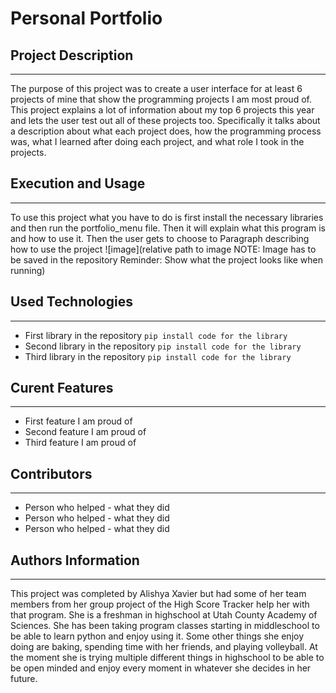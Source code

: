 # Personal Portfolio

## Project Description
---
The purpose of this project was to create a user interface for at least 6 projects of mine that show the programming projects I am most proud of. This project explains a lot of information about my top 6 projects this year and lets the user test out all of these projects too. Specifically it talks about a description about what each project does, how the programming process was, what I learned after doing each project, and what role I took in the projects.

## Execution and Usage
---
To use this project what you have to do is first install the necessary libraries and then run the portfolio_menu file. Then it will explain what this program is and how to use it. Then the user gets to choose to 
Paragraph describing how to use the project
![image](relative path to image NOTE: Image has to be saved in the repository Reminder: Show what the project looks like when running)  

## Used Technologies
---
+ First library in the repository
`pip install code for the library`
+ Second library in the repository
`pip install code for the library`
+ Third library in the repository
`pip install code for the library`  

## Curent Features
---
+ First feature I am proud of
+ Second feature I am proud of 
+ Third feature I am proud of


## Contributors
---
+ Person who helped - what they did 
+ Person who helped - what they did 
+ Person who helped - what they did  

## Authors Information
---
This project was completed by Alishya Xavier but had some of her team members from her group project of the High Score Tracker help her with that program. She is a freshman in highschool at Utah County Academy of Sciences. She has been taking program classes starting in middleschool to be able to learn python and enjoy using it. Some other things she enjoy doing are baking, spending time with her friends, and playing volleyball. At the moment she is trying multiple different things in highschool to be able to be open minded and enjoy every moment in whatever she decides in her future. 
